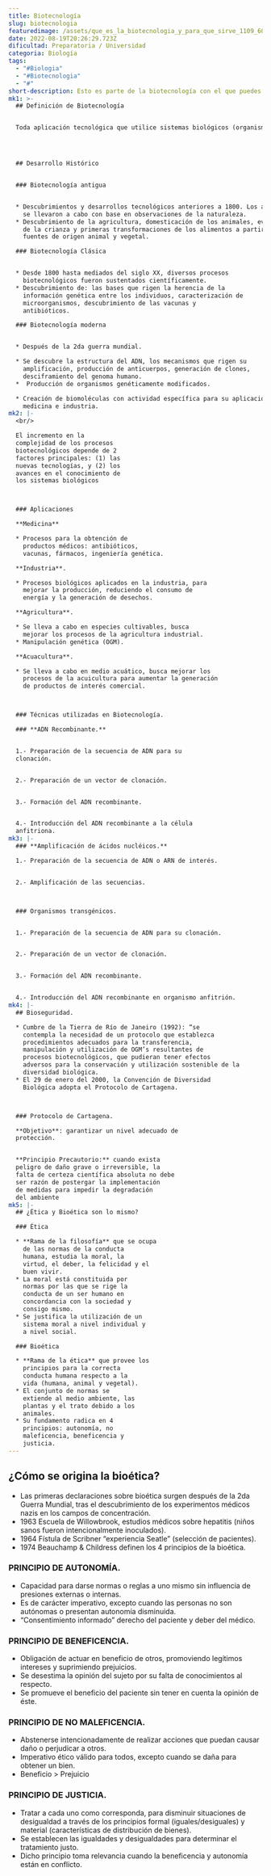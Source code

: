 ```yaml
---
title: Biotecnología
slug: biotecnologia
featuredimage: /assets/que_es_la_biotecnologia_y_para_que_sirve_1109_600.jpg
date: 2022-08-19T20:26:29.723Z
dificultad: Preparatoria / Universidad
categoria: Biología
tags:
  - "#Biologia"
  - "#Biotecnologia"
  - "#"
short-description: Esto es parte de la biotecnología con el que puedes reforzar tus conocimientos
mk1: >-
  ## Definición de Biotecnología 


  Toda aplicación tecnológica que utilice sistemas biológicos (organismos vivos y sus derivados) tanto en procesos de producción, como en la creación o modificación de nuevos productos




  ## Desarrollo Histórico 


  ### Biotecnología antigua 


  * Descubrimientos y desarrollos tecnológicos anteriores a 1800. Los avances
    se llevaron a cabo con base en observaciones de la naturaleza.
  * Descubrimiento de la agricultura, domesticación de los animales, evolución
    de la crianza y primeras transformaciones de los alimentos a partir de
    fuentes de origen animal y vegetal.

  ### Biotecnología Clásica 


  * Desde 1800 hasta mediados del siglo XX, diversos procesos
    biotecnológicos fueron sustentados científicamente.
  * Descubrimiento de: las bases que rigen la herencia de la
    información genética entre los individuos, caracterización de
    microorganismos, descubrimiento de las vacunas y
    antibióticos.

  ### Biotecnología moderna 


  * Después de la 2da guerra mundial.

  * Se descubre la estructura del ADN, los mecanismos que rigen su
    amplificación, producción de anticuerpos, generación de clones,
    desciframiento del genoma humano.
  *  Producción de organismos genéticamente modificados.

  * Creación de biomoléculas con actividad específica para su aplicación en
    medicina e industria.
mk2: |-
  <br/>

  El incremento en la
  complejidad de los procesos
  biotecnológicos depende de 2
  factores principales: (1) las
  nuevas tecnologías, y (2) los
  avances en el conocimiento de
  los sistemas biológicos



  ### Aplicaciones 

  **Medicina** 

  * Procesos para la obtención de
    productos médicos: antibióticos,
    vacunas, fármacos, ingeniería genética.

  **Industria**.

  * Procesos biológicos aplicados en la industria, para
    mejorar la producción, reduciendo el consumo de
    energía y la generación de desechos.

  **Agricultura**.

  * Se lleva a cabo en especies cultivables, busca
    mejorar los procesos de la agricultura industrial.
  * Manipulación genética (OGM).

  **Acuacultura**.

  * Se lleva a cabo en medio acuático, busca mejorar los
    procesos de la acuicultura para aumentar la generación
    de productos de interés comercial.



  ### Técnicas utilizadas en Biotecnología.

  ### **ADN Recombinante.**


  1.- Preparación de la secuencia de ADN para su
  clonación.


  2.- Preparación de un vector de clonación.


  3.- Formación del ADN recombinante.


  4.- Introducción del ADN recombinante a la célula
  anfitriona.
mk3: |-
  ### **Amplificación de ácidos nucléicos.**

  1.- Preparación de la secuencia de ADN o ARN de interés.


  2.- Amplificación de las secuencias.



  ### Organismos transgénicos.


  1.- Preparación de la secuencia de ADN para su clonación.


  2.- Preparación de un vector de clonación.


  3.- Formación del ADN recombinante.


  4.- Introducción del ADN recombinante en organismo anfitrión.
mk4: |-
  ## Bioseguridad.

  * Cumbre de la Tierra de Río de Janeiro (1992): “se
    contempla la necesidad de un protocolo que establezca
    procedimientos adecuados para la transferencia,
    manipulación y utilización de OGM’s resultantes de
    procesos biotecnológicos, que pudieran tener efectos
    adversos para la conservación y utilización sostenible de la
    diversidad biológica.
  * El 29 de enero del 2000, la Convención de Diversidad
    Biológica adopta el Protocolo de Cartagena.



  ### Protocolo de Cartagena.

  **Objetivo**: garantizar un nivel adecuado de
  protección.


  **Principio Precautorio:** cuando exista
  peligro de daño grave o irreversible, la
  falta de certeza científica absoluta no debe
  ser razón de postergar la implementación
  de medidas para impedir la degradación
  del ambiente
mk5: |-
  ## ¿Ética y Bioética son lo mismo?

  ### Ética

  * **Rama de la filosofía** que se ocupa
    de las normas de la conducta
    humana, estudia la moral, la
    virtud, el deber, la felicidad y el
    buen vivir.
  * La moral está constituida por
    normas por las que se rige la
    conducta de un ser humano en
    concordancia con la sociedad y
    consigo mismo.
  * Se justifica la utilización de un
    sistema moral a nivel individual y
    a nivel social.

  ### Bioética

  * **Rama de la ética** que provee los
    principios para la correcta
    conducta humana respecto a la
    vida (humana, animal y vegetal).
  * El conjunto de normas se
    extiende al medio ambiente, las
    plantas y el trato debido a los
    animales.
  * Su fundamento radica en 4
    principios: autonomía, no
    maleficencia, beneficencia y
    justicia.
---
```

## ¿Cómo se origina la bioética?

* Las primeras declaraciones sobre bioética surgen
  después de la 2da Guerra Mundial, tras el descubrimiento
  de los experimentos médicos nazis en los campos de
  concentración.
* 1963 Escuela de Willowbrook, estudios médicos sobre
  hepatitis (niños sanos fueron intencionalmente inoculados).
* 1964 Fístula de Scribner “experiencia Seatle” (selección
  de pacientes).
* 1974 Beauchamp & Childress definen los 4 principios de
  la bioética.



### PRINCIPIO DE AUTONOMÍA.

* Capacidad para darse normas o reglas a uno
  mismo sin influencia de presiones externas o
  internas.
* Es de carácter imperativo, excepto cuando las
  personas no son autónomas o presentan
  autonomía disminuida.
* “Consentimiento informado” derecho del
  paciente y deber del médico.



### PRINCIPIO DE BENEFICENCIA.

* Obligación de actuar en beneficio de otros,
  promoviendo legítimos intereses y
  suprimiendo prejuicios.
* Se desestima la opinión del sujeto por su falta
  de conocimientos al respecto.
* Se promueve el beneficio del paciente sin
  tener en cuenta la opinión de éste.

### PRINCIPIO DE NO MALEFICENCIA.

* Abstenerse intencionadamente de realizar
  acciones que puedan causar daño o
  perjudicar a otros.
* Imperativo ético válido para todos, excepto
  cuando se daña para obtener un bien.
*  Beneficio > Prejuicio



### PRINCIPIO DE JUSTICIA.

* Tratar a cada uno como corresponda, para
  disminuir situaciones de desigualdad a través de
  los principios formal (iguales/desiguales) y
  material (características de distribución de
  bienes).
* Se establecen las igualdades y desigualdades para
  determinar el tratamiento justo.
* Dicho principio toma relevancia cuando la
  beneficencia y autonomía están en conflicto.